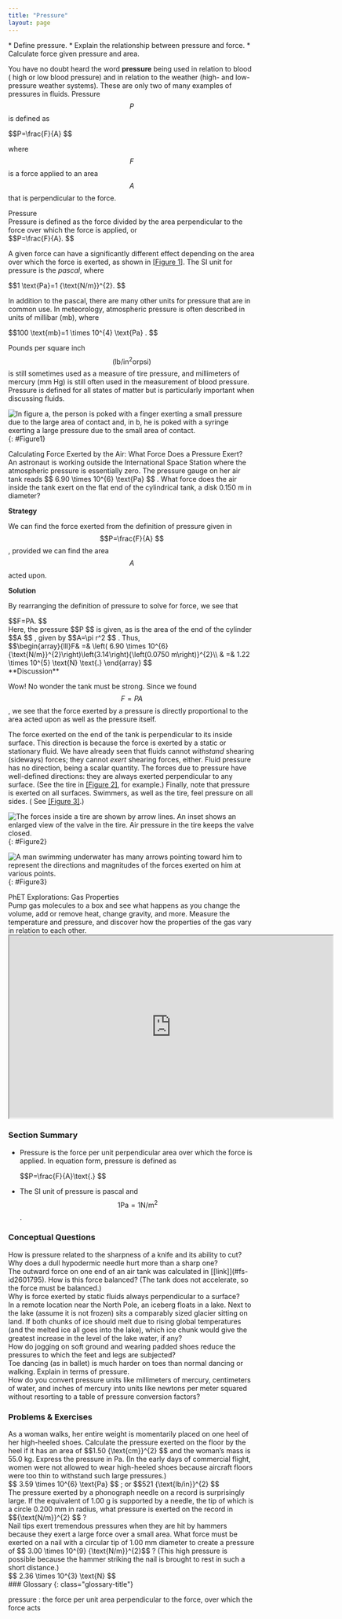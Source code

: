 ```yaml
---
title: "Pressure"
layout: page
---
```


<div class="abstract" markdown="1">
* Define pressure.
* Explain the relationship between pressure and force.
* Calculate force given pressure and area.
</div>

You have no doubt heard the word **pressure** being used in relation to blood (
high or low blood pressure) and in relation to the weather (high- and
low-pressure weather systems). These are only two of many examples of pressures
in fluids. Pressure $$P $$ is defined as

<div class="equation" >
 $$P=\frac{F}{A} $$
</div>

where $$F $$ is a force applied to an area $$A $$ that is perpendicular to the
force.

<div class="note" data-has-label="true" data-label="" markdown="1">
<div class="title">
Pressure
</div>
Pressure is defined as the force divided by the area perpendicular to the force over which the force is applied, or

<div class="equation" >
 $$P=\frac{F}{A}. $$
</div>
</div>

A given force can have a significantly different effect depending on the area
over which the force is exerted, as shown in [[Figure 1]](#Figure1). The SI unit
for pressure is the *pascal*, where

<div class="equation" >
 $$1 \text{Pa}=1 {\text{N/m}}^{2}. $$
</div>

In addition to the pascal, there are many other units for pressure that are in
common use. In meteorology, atmospheric pressure is often described in units of
millibar (mb), where

<div class="equation" >
 $$100 \text{mb}=1 \times 10^{4}  \text{Pa} . $$
</div>

Pounds per square inch $$\left({\text{lb/in}}^{2} \text{or} \text{psi}\right) $$
is still sometimes used as a measure of tire pressure, and millimeters of
mercury (mm Hg) is still often used in the measurement of blood pressure.
Pressure is defined for all states of matter but is particularly important when
discussing fluids.

![In figure a, the person is poked with a finger exerting a small pressure due to the large area of contact and, in b, he is poked with a syringe exerting a large pressure due to the small area of contact.](../resources/Figure_12_03_01a.jpg "(a) While the person being poked with the finger might be irritated, the force has little lasting effect. (b) In contrast, the same force applied to an area the size of the sharp end of a needle is great enough to break the skin.")
{: #Figure1}

<div class="example" markdown="1">
<div class="title">
Calculating Force Exerted by the Air: What Force Does a Pressure Exert?
</div>
An astronaut is working outside the International Space Station where the atmospheric pressure is essentially zero. The pressure gauge on her air tank reads  $$ 6.90 \times 10^{6}  \text{Pa} $$ .
 What force does the air inside the tank exert on the flat end of the cylindrical tank, a disk 0.150 m in diameter?

**Strategy**

We can find the force exerted from the definition of pressure given in
$$P=\frac{F}{A} $$ , provided we can find the area $$A $$ acted upon.

**Solution**

By rearranging the definition of pressure to solve for force, we see that

<div class="equation" >
 $$F=PA. $$
</div>
Here, the pressure  $$P $$ is given, as is the area of the end of the cylinder  $$A $$ ,
 given by  $$A=\pi r^2 $$ .
 Thus,

<div class="equation" >
 $$\begin{array}{lll}F& =& \left( 6.90 \times 10^{6}  {\text{N/m}}^{2}\right)\left(3.14\right){\left(0.0750 m\right)}^{2}\\ & =&  1.22 \times 10^{5}  \text{N} \text{.} \end{array} $$
</div>
**Discussion**

Wow! No wonder the tank must be strong. Since we found $$F=PA $$ , we see that
the force exerted by a pressure is directly proportional to the area acted upon
as well as the pressure itself.

</div>

The force exerted on the end of the tank is perpendicular to its inside surface.
This direction is because the force is exerted by a static or stationary fluid.
We have already seen that fluids cannot *withstand* shearing (sideways) forces;
they cannot *exert* shearing forces, either. Fluid pressure has no direction,
being a scalar quantity. The forces due to pressure have well-defined
directions: they are always exerted perpendicular to any surface. (See the tire
in [[Figure 2]](#Figure2), for example.) Finally, note that pressure is exerted
on all surfaces. Swimmers, as well as the tire, feel pressure on all sides. (
See [[Figure 3]](#Figure3).)

![The forces inside a tire are shown by arrow lines. An inset shows an enlarged view of the valve in the tire. Air pressure in the tire keeps the valve closed.](../resources/Figure_12_03_02a.jpg "Pressure inside this tire exerts forces perpendicular to all surfaces it contacts. The arrows give representative directions and magnitudes of the forces exerted at various points. Note that static fluids do not exert shearing forces.")
{: #Figure2}

![A man swimming underwater has many arrows pointing toward him to represent the directions and magnitudes of the forces exerted on him at various points.](../resources/Figure_12_03_03a.jpg "Pressure is exerted on all sides of this swimmer, since the water would flow into the space he occupies if he were not there. The arrows represent the directions and magnitudes of the forces exerted at various points on the swimmer. Note that the forces are larger underneath, due to greater depth, giving a net upward or buoyant force that is balanced by the weight of the swimmer.")
{: #Figure3}

<div class="note" data-has-label="true"  data-label="" markdown="1">
<div class="title">
PhET Explorations: Gas Properties
</div>
Pump gas molecules to a box and see what happens as you change the volume, add or remove heat, change gravity, and more. Measure the temperature and pressure, and discover how the properties of the gas vary in relation to each other.

<div class="media"  data-alt="gas-properties">
<iframe width="660" height="371.4" src="https://phet.colorado.edu/sims/html/gas-properties/latest/gas-properties_en.html"></iframe>
</div>

</div>

### Section Summary

* Pressure is the force per unit perpendicular area over which the force is
  applied. In equation form, pressure is defined as

  <div class="equation" >
   $$P=\frac{F}{A}\text{.} $$
  </div>

* The SI unit of pressure is pascal and $$1 \text{Pa}=1 {\text{N/m}}^{2} $$ .

### Conceptual Questions

<div class="exercise" data-element-type="conceptual-questions">
<div class="problem" markdown="1">
How is pressure related to the sharpness of a knife and its ability to cut?

</div>
</div>

<div class="exercise" data-element-type="conceptual-questions">
<div class="problem" markdown="1">
Why does a dull hypodermic needle hurt more than a sharp one?

</div>
</div>

<div class="exercise" data-element-type="conceptual-questions">
<div class="problem" markdown="1">
The outward force on one end of an air tank was calculated in [[link]](#fs-id2601795). How is this force balanced? (The tank does not accelerate, so the force must be balanced.)

</div>
</div>

<div class="exercise" data-element-type="conceptual-questions">
<div class="problem" markdown="1">
Why is force exerted by static fluids always perpendicular to a surface?

</div>
</div>

<div class="exercise" data-element-type="conceptual-questions">
<div class="problem" markdown="1">
In a remote location near the North Pole, an iceberg floats in a lake. Next to the lake (assume it is not frozen) sits a comparably sized glacier sitting on land. If both chunks of ice should melt due to rising global temperatures (and the melted ice all goes into the lake), which ice chunk would give the greatest increase in the level of the lake water, if any?

</div>
</div>

<div class="exercise" data-element-type="conceptual-questions">
<div class="problem" markdown="1">
How do jogging on soft ground and wearing padded shoes reduce the pressures to which the feet and legs are subjected?

</div>
</div>

<div class="exercise" data-element-type="conceptual-questions">
<div class="problem" markdown="1">
Toe dancing (as in ballet) is much harder on toes than normal dancing or walking. Explain in terms of pressure.

</div>
</div>

<div class="exercise" data-element-type="conceptual-questions">
<div class="problem" markdown="1">
How do you convert pressure units like millimeters of mercury, centimeters of water, and inches of mercury into units like newtons per meter squared without resorting to a table of pressure conversion factors?

</div>
</div>

### Problems &amp; Exercises

<div class="exercise" data-element-type="problems-exercises">
<div class="problem" markdown="1">
As a woman walks, her entire weight is momentarily placed on one heel of her high-heeled shoes. Calculate the pressure exerted on the floor by the heel if it has an area of  $$1.50 {\text{cm}}^{2} $$
 and the woman’s mass is 55.0 kg. Express the pressure in Pa. (In the early days of commercial flight, women were not allowed to wear high-heeled shoes because aircraft floors were too thin to withstand such large pressures.)

</div>
<div class="solution" data-element-type="problems-exercises" markdown="1">
 $$ 3.59 \times 10^{6}  \text{Pa} $$ ;  or  $$521 {\text{lb/in}}^{2} $$
</div>
</div>

<div class="exercise" data-element-type="problems-exercises">
<div class="problem" markdown="1">
The pressure exerted by a phonograph needle on a record is surprisingly large. If the equivalent of 1.00 g is supported by a needle, the tip of which is a circle 0.200 mm in radius, what pressure is exerted on the record in  $${\text{N/m}}^{2} $$ ?

</div>
</div>

<div class="exercise" data-element-type="problems-exercises">
<div class="problem" markdown="1">
Nail tips exert tremendous pressures when they are hit by hammers because they exert a large force over a small area. What force must be exerted on a nail with a circular tip of 1.00 mm diameter to create a pressure of  $$ 3.00 \times 10^{9}  {\text{N/m}}^{2}$$ ?
(This high pressure is possible because the hammer striking the nail is brought to rest in such a short distance.)

</div>
<div class="solution" data-element-type="problems-exercises" markdown="1">
 $$ 2.36 \times 10^{3}  \text{N} $$
</div>
</div>

<div class="glossary" markdown="1">
### Glossary
{: class="glossary-title"}

pressure
: the force per unit area perpendicular to the force, over which the force acts


</div>
